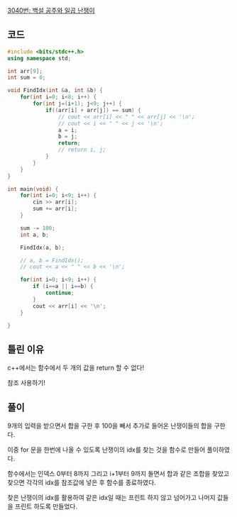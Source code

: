 [3040번: 백설 공주와 일곱 난쟁이](https://www.acmicpc.net/problem/3040)

## 코드

```cpp
#include <bits/stdc++.h>
using namespace std;

int arr[9];
int sum = 0;

void FindIdx(int &a, int &b) {
    for(int i=0; i<8; i++) {
        for(int j=(i+1); j<9; j++) {
            if((arr[i] + arr[j]) == sum) {
                // cout << arr[i] << " " << arr[j] << '\n';
                // cout << i << " " << j << '\n'; 
                a = i;
                b = j;
                return;
                // return i, j;
            }
        }
    }
}

int main(void) {
    for(int i=0; i<9; i++) {
        cin >> arr[i];
        sum += arr[i];
    }

    sum -= 100;
    int a, b;

    FindIdx(a, b);

    // a, b = FindIdx();
    // cout << a << " " << b << '\n'; 

    for(int i=0; i<9; i++) {
        if (i==a || i==b) {
            continue;
        }
        cout << arr[i] << '\n';
    }

}
```

## 틀린 이유

c++에서는 함수에서 두 개의 값을 return 할 수 없다!

참조 사용하기!

## 풀이

9개의 입력을 받으면서 합을 구한 후 100을 빼서 추가로 들어온 난쟁이들의 합을 구한다.

이중 for 문을 한번에 나올 수 있도록 난쟁이의 idx를 찾는 것을 함수로 만들어 풀이하였다.

함수에서는 인덱스 0부터 8까지 그리고 i+1부터 9까지 돌면서 합과 같은 조합을 찾았고 찾으면 각각의 idx를 참조값에 넣은 후 함수를 종료하였다.

찾은 난쟁이의 idx를 활용하여 같은 idx일 때는 프린트 하지 않고 넘어가고 나머지 값들을 프린트 하도록 만들었다.
